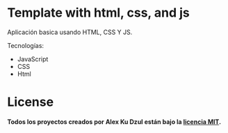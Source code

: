 # Template with html, css, and js
Aplicación basica usando HTML, CSS Y JS.

Tecnologías:
- JavaScript
- CSS
- Html

# License

#### Todos los proyectos creados por Alex Ku Dzul están bajo la [licencia MIT](https://opensource.org/licenses/MIT).